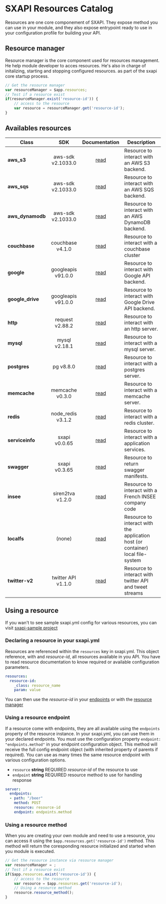 # SXAPI Resources Catalog

Resources are one core componement of SXAPI. They expose method you can use in your module, and they also expose entrypoint ready to use in your configuration profile for building your API.


## Resource manager

Resource manager is the core component used for resources management. He help module developer to acces resources. He's also in charge of initalizing, starting and stopping configured resources. as part of the sxapi core startup process.

```javascript
// Get the resource manager
var resourceManager = $app.resources;
// Test if a resource exist
if(resourceManager.exist('resource-id')) {
    // access to the resource
    var resource = resourceManager.get('resource-id');
}
```

## Availables resources

| Class            | SDK                | Documentation          | Description
|------------------|:------------------:|:----------------------:|------------------------
| **aws_s3**       | aws-sdk v2.1033.0  | [read](aws_s3.md)      | Resource to interact with an AWS S3 backend.
| **aws_sqs**      | aws-sdk v2.1033.0  | [read](aws_sqs.md)     | Resource to interact with an AWS SQS backend.
| **aws_dynamodb** | aws-sdk v2.1033.0  | [read](aws_s3.md)      | Resource to interact with an AWS DynamoDB backend.
| **couchbase**    | couchbase v4.1.0   | [read](couchbase.md)   | Resource to interact with a couchbase cluster
| **google**       | googleapis v91.0.0 | [read](google.md)      | Resource to interact with Google API backend.
| **google_drive** | googleapis v91.0.0 | [read](google_drive.md)| Resource to interact with Google Drive API backend.
| **http**         | request v2.88.2    | [read](http.md)        | Resource to interact with an http server.
| **mysql**        | mysql v2.18.1      | [read](mysql.md)       | Resource to interact with a mysql server.
| **postgres**     | pg v8.8.0          | [read](postgres.md)    | Resource to interact with a postgres server.
| **memcache**     | memcache v0.3.0    | [read](memcache.md)    | Resource to interact with a memcache server.
| **redis**        | node_redis v3.1.2  | [read](redis.md)       | Resource to interact with a redis cluster.
| **serviceinfo**  | sxapi v0.0.65      | [read](serviceinfo.md) | Resource to interact with a application services.
| **swagger**      | sxapi v0.3.65      | [read](swagger.md)     | Resource to return swagger manifests.
| **insee**        | siren2tva v1.2.0   | [read](insee.md)       | Resource to interact with a French INSEE company code
| **localfs**      | (none)             | [read](localfs.md)     | Resource to interact with the application host (or container) local file-system
| **twitter-v2**   | twitter API v1.1.0 | [read](twitter.md)     | Resource to interact with twitter API and tweet streams

## Using a resource

If you wan't to see sample sxapi.yml config for various resources, you can visit [sxapi-sample project](https://github.com/startxfr/sxapi-sample/tree/v0.3.65-npm/samples)

### Declaring a resource in your sxapi.yml

Resources are referenced within the `resources` key in sxapi.yml. This object reference, with and *resource-id*, all resources available in you API. You have to read resource documentation to know required or available configuration parameters.

```yaml
resources:
  resource-id:
    _class: resource_name
    param: value
```
You can then use the *resource-id* in your [endpoints](#using-a-resource-endpoint) or with the [resource manager](#using-a-resource-method)

### Using a resource endpoint

If a resource come with endpoints, they are all available using the `endpoints` property of the resource instance. In your sxapi.yml, you can use them in your declared endpoints. You must use the configuration property `endpoint: "endpoints.method"` in your endpoint configuration object. This method will receive the full config endpoint object (with inherited property of parents if required). You can use as many times the same resource endpoint with various configuration options.

-   `resource` **string** REQUIRED *resource-id* of the resource to use
-   `endpoint` **string** REQUIRED resource method to use for handling response

```yaml
server:
  endpoints:
  - path: "/beer"
    method: POST
    resource: resource-id
    endpoint: endpoints.method
```

### Using a resource method

When you are creating your own module and need to use a resource, you can access it using the `$app.resources.get('resource-id')` method. This method will return the coresponding resource initialized and started when you module is executed.

```javascript
// Get the resource instance via resource manager
var resourceManager = ;
// Test if a resource exist
if($app.resources.exist('resource-id')) {
    // access to the resource
    var resource = $app.resources.get('resource-id');
    // Using a resource method
    resource.resource_method();
}
```
